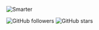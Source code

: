 

![Smarter](https://github.com/intsig171/intsig171/assets/87351449/c03cd649-4bb5-4b41-8b39-a4f3b6d923b0)


![GitHub followers](https://img.shields.io/github/followers/intsig171?style=social)
![GitHub stars](https://img.shields.io/github/stars/intsig171?style=social)

